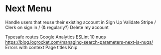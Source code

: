 # Next Menu

Handle users that reuse their existing account in Sign Up 
Validate Stripe / Clerk on sign in / (& regularly?)
Delete my account

Typesafe routes
Google Analytics
ESLint 10
nuqs https://blog.logrocket.com/managing-search-parameters-next-js-nuqs/
Errors with context
Page titles
Knip